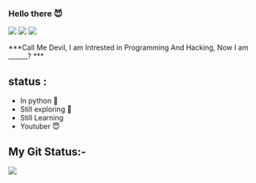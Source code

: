 ### Hello there 😈

<a href="https://t.me/https://t.me/CodingWithDevil_yt"><img src="https://img.shields.io/badge/telegram-D14836?color=2CA5E0&style=for-the-badge&logo=telegram&logoColor=white"></a>
<a href="https://www.instagram.com/codingwithdevil"><img src="https://img.shields.io/badge/instagram-%23E4405F.svg?&style=for-the-badge&logo=instagram&logoColor=white"></a>
<a href="https://github.com/codingwithdevil/"><img src="https://img.shields.io/badge/github-%23100000.svg?&style=for-the-badge&logo=github&logoColor=white"></a>

***Call Me Devil, I am Intrested in Programming And Hacking, Now I am ______? ***

## status :
- In python 🐍
- Still exploring 🥲
- Still Learning
- Youtuber 😇


## My Git Status:-
<img src="https://github-readme-stats.vercel.app/api?username=codingwithdevil&&show_icons=true&title_color=&icon_color=24ff00&text_color=00fff6&bg_color=151515">
